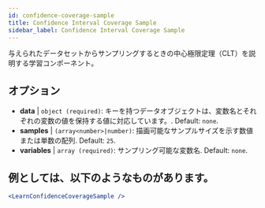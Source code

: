 ```yaml
---
id: confidence-coverage-sample
title: Confidence Interval Coverage Sample
sidebar_label: Confidence Interval Coverage Sample
---
```


与えられたデータセットからサンプリングするときの中心極限定理（CLT）を説明する学習コンポーネント。

## オプション

* __data__ | `object (required)`: キーを持つデータオブジェクトは、変数名とそれぞれの変数の値を保持する値に対応しています。. Default: `none`.
* __samples__ | `(array<number>|number)`: 描画可能なサンプルサイズを示す数値または単数の配列. Default: `25`.
* __variables__ | `array (required)`: サンプリング可能な変数名. Default: `none`.


## 例としては、以下のようなものがあります。

```jsx live
<LearnConfidenceCoverageSample />
```


